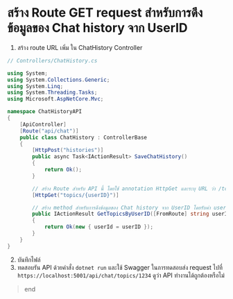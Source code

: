 
# สร้าง Route GET request สำหรับการดึงข้อมูลของ Chat history จาก UserID


1. สร้าง route URL เพิ่ม ใน ChatHistory Controller

```csharp
// Controllers/ChatHistory.cs

using System;
using System.Collections.Generic;
using System.Linq;
using System.Threading.Tasks;
using Microsoft.AspNetCore.Mvc;

namespace ChatHistoryAPI
{
    [ApiController]
    [Route("api/chat")]
    public class ChatHistory : ControllerBase
    {
        [HttpPost("histories")]
        public async Task<IActionResult> SaveChatHistory()
        {
            return Ok();
        }

        // สร้าง Route สำหรับ API นี้ โดยใช้ annotation HttpGet และระบุ URL ว่า /topics/{userID} เพื่อให้ Web API สามารถดึงส่วนที่กำหนดไว้ใน {} มาใช้งานได้
        [HttpGet("topics/{userID}")]

        // สร้าง method สำหรับการดึงข้อมูลของ Chat history จาก UserID โดยรับค่า userID ผ่าน parameter ของ method และใช้ [FromRoute] annotation เพื่อระบุว่าค่านี้มาจาก Route URL
        public IActionResult GetTopicsByUserID([FromRoute] string userID)
        {
            return Ok(new { userId = userID });
        }
    }
}
```

2. บันทึกไฟล์ 
3. ทดสอบรัน API ด้วยคำสั่ง `dotnet run` และใช้ Swagger ในการทดสอบส่ง request ไปที่ `https://localhost:5001/api/chat/topics/1234` ดูว่า API ทำงานได้ถูกต้องหรือไม่

> end